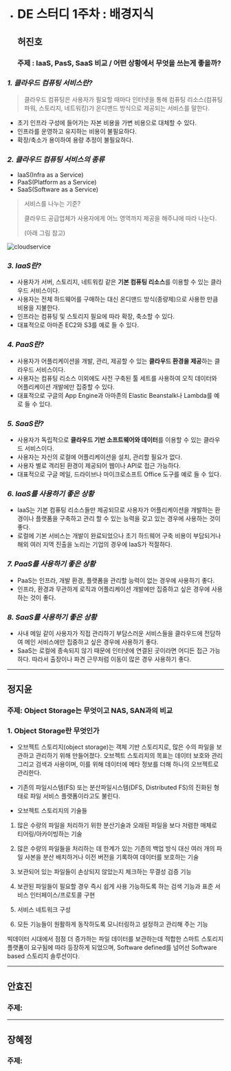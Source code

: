 - # DE 스터디 1주차 : 배경지식

  ## **허진호**

  ### 주제 :  IaaS, PasS, SaaS 비교 / 어떤 상황에서 무엇을 쓰는게 좋을까?


### *1. 클라우드 컴퓨팅 서비스란?*

> 클라우드 컴퓨팅은 사용자가 필요할 때마다 인터넷을 통해 컴퓨팅 리소스(컴퓨팅 파워, 스토리지, 네트워킹)가 온디맨드 방식으로 제공되는 서비스를 말한다.

- 초기 인프라 구성에 들어가는 자본 비용을 가변 비용으로 대체할 수 있다.
- 인프라를 운영하고 유지하는 비용이 불필요하다.
- 확장/축소가 용이하여 용량 추정이 불필요하다.



### *2. 클라우드 컴퓨팅 서비스의 종류*

- IaaS(Infra as a Service)
- PaaS(Platform as a Service)
- SaaS(Software as a Service)

> 서비스를 나누는 기준?
>
> 클라우드 공급업체가 사용자에게 어느 영역까지 제공을 해주냐에 따라 나눈다. 
>
> (아래 그림 참고)

  ![cloudservice](./images/cloudservice.jpg)



### *3. IaaS란?*

- 사용자가 서버, 스토리지, 네트워킹 같은 **기본 컴퓨팅 리소스**를 이용할 수 있는 클라우드 서비스이다.
- 사용자는 전체 하드웨어를 구매하는 대신 온디맨드 방식(종량제)으로 사용한 만큼 비용을 지불한다.
- 인프라는 컴퓨팅 및 스토리지 필요에 따라 확장, 축소할 수 있다.
- 대표적으로 아마존 EC2와 S3를 예로 들 수 있다.



### *4. PaaS란?*

- 사용자가 어플리케이션을 개발, 관리, 제공할 수 있는 **클라우드 환경을 제공**하는 클라우드 서비스이다. 
- 사용자는 컴퓨팅 리소스 이외에도 사전 구축된 툴 세트를 사용하여 오직 데이터와 어플리케이션 개발에만 집중할 수 있다.
- 대표적으로 구글의 App Engine과 아마존의 Elastic Beanstalk나 Lambda를 예로 들 수 있다.



### *5. SaaS란?*

- 사용자가 독립적으로 **클라우드 기반 소프트웨어와 데이터**를 이용할 수 있는 클라우드 서비스이다. 
- 사용자는 자신의 로컬에 어플리케이션을 설치, 관리할 필요가 없다.
- 사용자 별로 격리된 환경이 제공되어 웹이나 API로 접근 가능하다.
- 대표적으로 구글 메일, 드라이브나 마이크로소프트 Office 도구를 예로 들 수 있다.





### *6. IaaS를 사용하기 좋은 상황*

- IaaS는 기본 컴퓨팅 리소스들만 제공되므로 사용자가 어플리케이션을 개발하는 환경이나 플랫폼을 구축하고 관리 할 수 있는 능력을 갖고 있는 경우에 사용하는 것이 좋다.
- 로컬에 기본 서비스는 개발이 완료되었으나 초기 하드웨어 구축 비용이 부담되거나 해외 여러 지역 진출을 노리는 기업의 경우에 IaaS가 적절하다. 



### *7. PaaS를 사용하기 좋은 상황*

- PaaS는 인프라, 개발 환경, 플랫폼을 관리할 능력이 없는 경우에 사용하기 좋다.
- 인프라, 환경과 무관하게 로직과 어플리케이션 개발에만 집중하고 싶은 경우에 사용하는 것이 좋다.



### *8. SaaS를 사용하기 좋은 상황*

- 사내 메일 같이 사용자가 직접 관리하기 부담스러운 서비스들을 클라우드에 전담하여 메인 서비스에만 집중하고 싶은 경우에 사용하기 좋다.
- SaaS는 로컬에 종속되지 않기 때문에 인터넷에 연결된 곳이라면 어디든 접근 가능하다. 따라서 출장이나 파견 근무처럼 이동이 많은 경우 사용하기 좋다. 

------
## **정지윤**
### 주제: Object Storage는 무엇이고 NAS, SAN과의 비교

### 1. Object Storage란 무엇인가

- 오브젝트 스토리지(object storage)는 객체 기반 스토리지로, 많은 수의 파일을 보관하고 관리하기 위해 만들어졌다. 오브젝트 스토리지의 목표는 데이터 보호와 관리 그리고 검색과 사용이며, 이를 위해 데이터에 메타 정보를 더해 하나의 오브젝트로 관리한다. 
 
- 기존의 파일시스템(FS) 또는 분산파일시스템(DFS, Distributed FS)의 진화된 형태로 파일 서비스 플랫폼이라고도 불린다.

- 오브젝트 스토리지의 기술들

1. 많은 수량의 파일을 처리하기 위한 분산기술과 오래된 파일을 보다 저렴한 매체로 티어링/아카이빙하는 기술

2. 많은 수량의 파일들을 처리하는 데 한계가 있는 기존의 백업 방식 대신 여러 개의 파일 사본을 분산 배치하거나 이전 버전을 기록하여 데이터를 보호하는 기술

3. 보관되어 있는 파일들이 손상되지 않았는지 체크하는 무결성 검증 기능

4. 보관된 파일들이 필요할 경우 즉시 쉽게 사용 가능하도록 하는 검색 기능과 표준 서비스 인터페이스/프로토콜 구현

5. 서비스 네트워크 구성

6. 모든 기능들이 원활하게 동작하도록 모니터링하고 설정하고 관리해 주는 기능

빅데이터 시대에서 점점 더 증가하는 파일 데이터를 보관하는데 적합한 스마트 스토리지 플랫폼이 요구됨에 따라 등장하게 되었으며, Software defined를 넘어선 Software based 스토리지 솔루션이다.

--------------
## **안효진**
### 주제: 
--------------
## **장혜정**
### 주제: 
